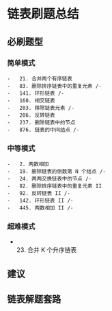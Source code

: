 # 链表刷题总结

## 必刷题型

### 简单模式

```
-   21. 合并两个有序链表
-   83. 删除排序链表中的重复元素 /-
-   141. 环形链表 /-
-   160. 相交链表
-   203. 移除链表元素 /-
-   206. 反转链表
-   237. 删除链表中的节点
-   876. 链表的中间结点 /-
```

### 中等模式

```
-   2. 两数相加
-   19. 删除链表的倒数第 N 个结点 /-
-   24. 两两交换链表中的节点 /-
-   82. 删除排序链表中的重复元素 II
-   92. 反转链表 II /-
-   142. 环形链表 II /-
-   445. 两数相加 II /-
```

### 超难模式

-   23. 合并 K 个升序链表

## 建议

## 链表解题套路
